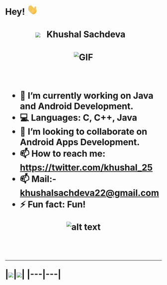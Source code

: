 # Hey! <img src="https://github.com/ABSphreak/ABSphreak/blob/master/gifs/Hi.gif" width="35px">
<h1 align="center"><a href="https://www.linkedin.com/in/khushal-sachdeva-25072002?"></a><img src="https://img.shields.io/badge/-Khushal Sachdeva-blue?style=flat-square&logo=Linkedin&logoColor=white&link=https://www.linkedin.com/in/khushal-sachdeva-25072002?"/> &nbsp;&nbsp;Khushal Sachdeva &nbsp;&nbsp;<h1/>
 

<p align="center">
 <img alt="GIF" src="https://miro.medium.com/max/875/1*Urc28sbnORGOW5oyohQ06g.gif" width="400px" />
  <p/>
 &nbsp;

 - 🔭 I’m currently working on Java and Android Development.
 - :computer: Languages: C, C++, Java
 - 👯 I’m looking to collaborate on Android Apps Development.
 - 📫 How to reach me: https://twitter.com/khushal_25
 - 📫 Mail:- khushalsachdeva22@gmail.com
 - ⚡ Fun fact: Fun!

 <p align="center">
<img src="https://user-images.githubusercontent.com/46247882/87126810-77e5d000-c2aa-11ea-832f-70aa4fe394f9.gif" alt="alt text" width="150" height="150" />
</p>
 <br>
<hr>
 
|<img src="https://github-readme-stats.vercel.app/api?username=CodeKhushal&&show_icons=true&count_private=true&theme=tokyonight)
"/>|<img src="https://github-readme-streak-stats.herokuapp.com/?user=CodeKhushal&theme=tokyonight"/>|
|---|---|
<br />
<!--
**CodeKhushal/CodeKhushal** is a ✨ _special_ ✨ repository because its `README.md` (this file) appears on your GitHub profile.

Here are some ideas to get you started:
- 😄 Pronouns: ...
- 💬 Ask me about ...
- 🤔 I’m looking for help with ...

<br>![image](https://user-images.githubusercontent.com/68191677/120099245-265f6180-c158-11eb-8c7a-2d61f9dcf24b.png)&nbsp; &nbsp; &nbsp; &nbsp; &nbsp; &nbsp; &nbsp; &nbsp; ![image](https://user-images.githubusercontent.com/68191677/120099267-35deaa80-c158-11eb-8dcd-e21cbad9b55b.png)
<br/>
 <p>
 &nbsp;&nbsp;&nbsp;&nbsp;&nbsp;&nbsp;&nbsp;&nbsp;<img align="center" src="https://user-images.githubusercontent.com/68191677/120099245-265f6180-c158-11eb-8c7a-2d61f9dcf24b.png" width="400px" />&nbsp;&nbsp;&nbsp;
  <img align="center" src="https://user-images.githubusercontent.com/68191677/120099267-35deaa80-c158-11eb-8dcd-e21cbad9b55b.png" width="400px" />
<p/>
-->

